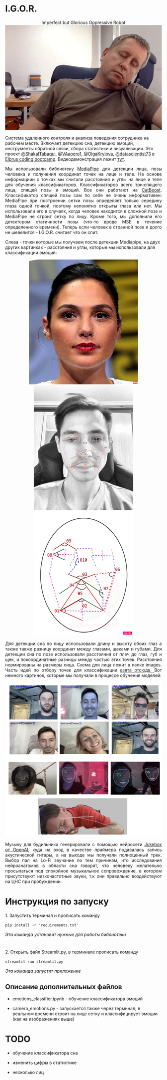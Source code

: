 # I.G.O.R.
<p align="center">
Imperfect but Glorious Oppressive Robot

<img src="images/misha_sleeps.gif" alt="bash"/>
</p>

Система удаленного контроля и анализа поведения сотрудника на рабочем месте. Включает детекцию сна, детекцию эмоций, инструменты обратной связи, сбора статистики и визуализации.
Это проект [@ShakalTabaqui](https://github.com/ShakalTabaqui), [@VAapero1](https://github.com/VAapero1), [@OlgaKrylova](https://github.com/OlgaKrylova), [@datascientist73](https://github.com/datascientist73) в [Elbrus coding bootcamp](https://github.com/Elbrus-DataScience). Видеодемонстрация лежит [тут](images/mmm.mp4).

<p align="justify">Мы использовали библиотеку <a href="https://google.github.io/mediapipe/">MediaPipe</a> для детекции лица, позы человека и получения координат точек на лице и теле. На основе информациии о точках мы считали расстояния и углы на лице и теле для обучения классификаторов.
Классификаторов всего три:спящего лица, спящей позы и эмоций. Все они работают на <a href="https://catboost.ai/en/docs/">CatBoost</a>.
Классификатор спящей позы сам по себе не очень информативен: MediaPipe при построении сетки позы определяет только середину глаза одной точкой, поэтому непонятно открыты глаза или нет. Мы использовали его в случаях, когда человек находится в сложной позе и MediaPipe не строит сетку по лицу. Кроме того, мы дополнили его детектором статичности позы (что-то вроде MSE в течение определенного времени). Теперь если человек в странной позе и долго не шевелится - I.G.O.R. считает что он спит. </p> 
Слева - точки которые мы получаем после детекции Mediapipe, на двух других картинках - расстояния и углы, которые мы использовали для классификации эмоций:
<p align="center">
<img src="images/face_annotated.jpg" alt="bash" width="350" height="400"/>
<img src="images/faces_scheme_vit.jpeg" alt="bash" width="320" height="400"/>
<img src="images/face_scheme.jpg" alt="bash" width="320" height="400"/>
</p>


<p align="justify">Для детекции сна по лицу использовали длину и высоту обоих глаз а также также разницу координат между глазами, щеками и губами. 
Для детекции сна по позе использовали расстояния от плеч до глаз, губ и щек, и покоординатные разницы между частью этих точек. Расстояния нормированы на размеры лица. Схема для лица лежит в папке images.
Часть идей по отбору точек для классификации <a href="https://www.ncbi.nlm.nih.gov/pmc/articles/PMC8828335">взята отсюда. </a>
Вот немного картинок, которые мы получали в процессе обучения моделей: </p>

![emo_pic](images/emotions.png)
![mesh_pic](images/mesh.png)

<p align="justify">Музыку для будильника генерировали с помощью нейросети <a href="https://openai.com/blog/jukebox/">Jukebox от OpenAI</a>, куда на вход в качестве праймера подавалась запись акустической гитары, а на выходе мы получали полноценный трек.
Выбор пал на Lo-Fi звучание по тем причинам, что исследования нейроанатомов в области сна говорят, что человеку желательно просыпаться под спокойное музыкальное сопровождение, в котором присутствуют низкочастотные звуки, т.к они правильно воздействуют на ЦНС при пробуждении.</p>

<h1>Инструкция по запуску</h1>
1.  Запустить терминал и прописать команду
  
    pip install -r 'requirements.txt'
    
  *Эта команда установит нужные для работы библиотеки*

<h1> </h1>
2.  Открыть файл Streamlit.py, в терминале прописать команду
  
    streamlit run streamlit.py

  *Эта команда запустит приложение*
  
<h2>Описание дополнительных файлов</h2>

- emotions_classifier.ipynb - обучение классификатора эмоций

- camera_emotions.py - запускается также через терминал; в реальном времени строит на лице сетку и классифицирует эмоции (как на изображениях выше)
    
<h1>TODO</h1>

- обучение классификатора сна

- изменить цифры в статистике

- несколько лиц

